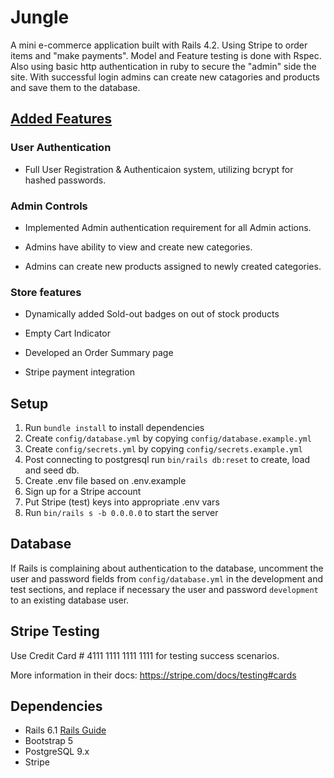 # Jungle

A mini e-commerce application built with Rails 4.2. Using Stripe to order items and "make payments". Model and Feature testing is done with Rspec. Also using basic http authentication in ruby to secure the "admin" side the site. With successful login admins can create new catagories and products and save them to the database.

## <ins>Added Features</ins>

### User Authentication
* Full User Registration & Authenticaion system, utilizing bcrypt for hashed passwords.

### Admin Controls
* Implemented Admin authentication requirement for all Admin actions.

* Admins have ability to view and create new categories.

* Admins can create new products assigned to newly created categories.

### Store features
* Dynamically added Sold-out badges on out of stock products

* Empty Cart Indicator

* Developed an Order Summary page
* Stripe payment integration
  
## Setup

1. Run `bundle install` to install dependencies
2. Create `config/database.yml` by copying `config/database.example.yml`
3. Create `config/secrets.yml` by copying `config/secrets.example.yml`
4. Post connecting to postgresql run `bin/rails db:reset` to create, load and seed db.
5. Create .env file based on .env.example
6. Sign up for a Stripe account
7. Put Stripe (test) keys into appropriate .env vars
8. Run `bin/rails s -b 0.0.0.0` to start the server

## Database

If Rails is complaining about authentication to the database, uncomment the user and password fields from `config/database.yml` in the development and test sections, and replace if necessary the user and password `development` to an existing database user.

## Stripe Testing

Use Credit Card # 4111 1111 1111 1111 for testing success scenarios.

More information in their docs: <https://stripe.com/docs/testing#cards>

## Dependencies

- Rails 6.1 [Rails Guide](http://guides.rubyonrails.org/v6.1/)
- Bootstrap 5
- PostgreSQL 9.x
- Stripe
